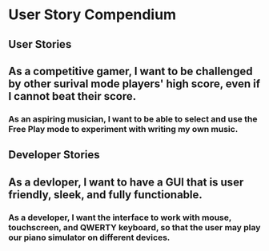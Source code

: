 # User Story Compendium
## User Stories
## As a competitive gamer, I want to be challenged by other surival mode players' high score, even if I cannot beat their score. 
### As an aspiring musician, I want to be able to select and use the Free Play mode to experiment with writing my own music.
###
###
###
###
## Developer Stories
## As a devloper, I want to have a GUI that is user friendly, sleek, and fully functionable. 
### As a developer, I want the interface to work with mouse, touchscreen, and QWERTY keyboard, so that the user may play our piano simulator on different devices.
###
###
###
###
